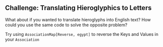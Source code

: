 ## Challenge: Translating Hieroglyphics to Letters

What about if you wanted to translate hieroglyphs into English text? How could you use the same code to solve the opposite problem?

Try using `AssociationMap[Reverse, egypt]` to reverse the Keys and Values in your `Association`
